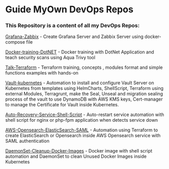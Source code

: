 # Guide MyOwn DevOps Repos

### This Repository is a content of all my DevOps Repos:

[Grafana-Zabbix](https://github.com/frovai/Grafana-Zabbix-Local) - Create Grafana Server and Zabbix Server using docker-compose file

[Docker-training-DotNET](https://github.com/frovai/docker-training-dotnet) - Docker training with DotNet Application and teach security scans using Aqua Trivy tool

[Talk-Terraform](https://github.com/frovai/talk-terraform) - Terraform training, concepts , modules format and simple functions examples with hands-on

[Vault-kubernetes](https://github.com/frovai/vault-kubernetes) - Automation to install and configure Vault Server on Kubernetes from templates using HelmCharts, ShellScript, Terraform using external Modules, Terragrunt, make the Seal, Unseal and migration sealing process of the vault to use DynamoDB with AWS KMS keys, Cert-manager to manage the Certificate for Vault inside Kubernetes. 	

[Auto-Recovery-Service-Shell-Script](https://github.com/frovai/Restart-Service-When-Down) - Auto-restart service automation with shell script for nginx or php-fpm application when detects service down

[AWS-Opensearch-ElasticSearch-SAML](https://github.com/frovai/opensearch-with-saml-authentication) - Automation using Terraform to create ElasticSearch or Opensearch inside AWS Opensearch service with SAML authentication

[DaemonSet-Cleanup-Docker-Images](https://github.com/frovai/Daemonset-CleanUp-Docker-Images) - Docker image with shell script automation and DaemonSet to clean Unused Docker Images inside Kubernetes 


